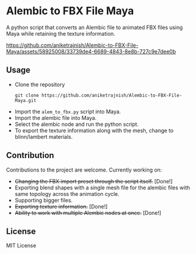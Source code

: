# Alembic to FBX File Maya
 A python script that converts an Alembic file to animated FBX files using Maya while retaining the texture information.

https://github.com/aniketrajnish/Alembic-to-FBX-File-Maya/assets/58925008/33739de4-6689-4843-8e8b-727c9e7dee0b

 ## Usage
 * Clone the repository
    ```
    git clone https://github.com/aniketrajnish/Alembic-to-FBX-File-Maya.git
    ```  
 * Import the `alem_to_fbx.py` script into Maya.
 * Import the alembic file into Maya.   
 * Select the alembic node and run the python script.
 * To export the texture information along with the mesh, change to blinn/lambert materials.

## Contribution
Contributions to the project are welcome. 
Currently working on:
* ~~Changing the FBX import preset through the script itself.~~ [Done!] 
* Exporting blend shapes with a single mesh file for the alembic files with same topology across the animation cycle.
* Supporting bigger files.
* ~~Exporting texture information.~~ [Done!]
* ~~Ability to work with multiple Alembic nodes at once.~~ [Done!]

## License
MIT License
